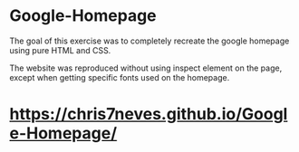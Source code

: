 # Google-Homepage

The goal of this exercise was to completely recreate the google homepage using pure HTML and CSS.

The website was reproduced without using inspect element on the page, except when getting specific fonts used on the homepage.

# https://chris7neves.github.io/Google-Homepage/
